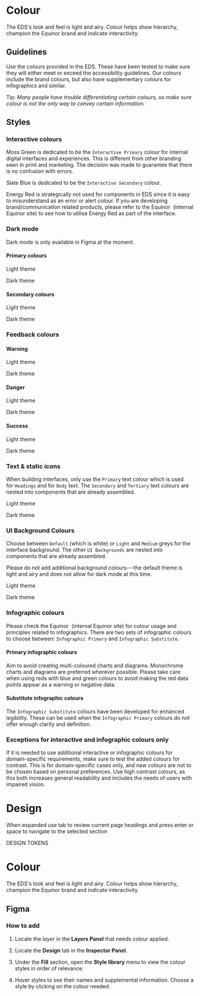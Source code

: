 # Colour

The EDS's look and feel is light and airy. Colour helps show hierarchy, champion the Equinor brand and indicate interactivity.

## Guidelines

Use the colours provided in the EDS. These have been tested to make sure they will either meet or exceed the accessibility guidelines. Our colours include the brand colours, but also have supplementary colours for infographics and similar.

Tip: _Many people have trouble differentiating certain colours, so make sure colour is not the only way to convey certain information._

## Styles

### Interactive colours

Moss Green is dedicated to be the `Interactive Primary` colour for internal digital interfaces and experiences. This is different from other branding seen in print and marketing. The decision was made to guarantee that there is no confusion with errors.

Slate Blue is dedicated to be the `Interactive Secondary` colour.

Energy Red is strategically not used for components in EDS since it is easy to misunderstand as an error or alert colour. If you are developing brand/communication related products, please refer to the Equinor  (internal Equinor site) to see how to utilise Energy Red as part of the interface.

### Dark mode

Dark mode is only available in Figma at the moment.

  

#### Primary colours

Light theme

Dark theme

#### Secondary colours

Light theme

Dark theme

### Feedback colours

#### Warning

Light theme

Dark theme

#### Danger

Light theme

Dark theme

#### Success

Light theme

Dark theme

### Text & static icons

When building interfaces, only use the `Primary` text colour which is used for `Headings` and for `Body` text. The `Secondary` and `Tertiary` text colours are nested into components that are already assembled.

Light theme

Dark theme

### UI Background Colours

Choose between `Default` (which is white) or `Light` and `Medium` greys for the interface background. The other `UI Backgrounds` are nested into components that are already assembled.

Please do not add additional background colours---the default theme is light and airy and does not allow for dark mode at this time.

Light theme

Dark theme

### Infographic colours

Please check the Equinor  (internal Equinor site) for colour usage and principles related to infographics. There are two sets of infographic colours to choose between: `Infographic Primary` and `Infographic Substitute`.

#### Primary infographic colours

Aim to avoid creating multi-coloured charts and diagrams. Monochrome charts and diagrams are preferred wherever possible. Please take care when using reds with blue and green colours to avoid making the red data points appear as a warning or negative data.

#### Substitute infographic colours

The `Infographic Substitute` colours have been developed for enhanced legibility. These can be used when the `Infographic Primary` colours do not offer enough clarity and definition.

### Exceptions for interactive and infographic colours only

If it is needed to use additional interactive or infographic colours for domain-specific requirements, make sure to test the added colours for contrast. This is for domain-specific cases only, and new colours are not to be chosen based on personal preferences. Use high contrast colours, as this both increases general readability and includes the needs of users with impaired vision.



# Design

When expanded use tab to review current page headings and press enter or space to navigate to the selected section

DESIGN TOKENS

# Colour

The EDS's look and feel is light and airy. Colour helps show hierarchy, champion the Equinor brand and indicate interactivity.

## Figma

### How to add

1.  Locate the _layer_ in the **Layers Panel** that needs colour applied.
    
2.  Locate the **Design** tab in the **Inspector Panel**.
    
3.  Under the **Fill** section, open the **Style library** menu to view the colour styles in order of relevance.
    
4.  Hover styles to see their names and supplemental information. Choose a style by clicking on the colour needed.